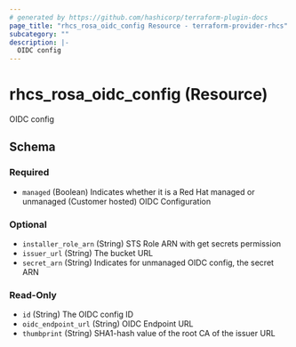 ```yaml
---
# generated by https://github.com/hashicorp/terraform-plugin-docs
page_title: "rhcs_rosa_oidc_config Resource - terraform-provider-rhcs"
subcategory: ""
description: |-
  OIDC config
---
```


# rhcs_rosa_oidc_config (Resource)

OIDC config



<!-- schema generated by tfplugindocs -->
## Schema

### Required

- `managed` (Boolean) Indicates whether it is a Red Hat managed or unmanaged (Customer hosted) OIDC Configuration

### Optional

- `installer_role_arn` (String) STS Role ARN with get secrets permission
- `issuer_url` (String) The bucket URL
- `secret_arn` (String) Indicates for unmanaged OIDC config, the secret ARN

### Read-Only

- `id` (String) The OIDC config ID
- `oidc_endpoint_url` (String) OIDC Endpoint URL
- `thumbprint` (String) SHA1-hash value of the root CA of the issuer URL


